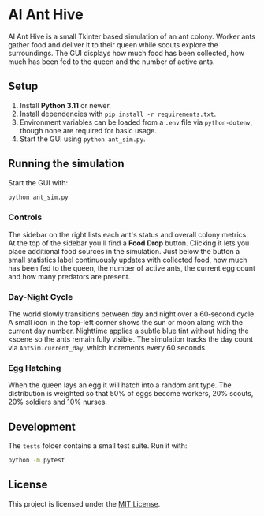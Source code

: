 # AI Ant Hive

AI Ant Hive is a small Tkinter based simulation of an ant colony. Worker ants gather
food and deliver it to their queen while scouts explore the surroundings. The GUI
displays how much food has been collected, how much has been fed to the queen and
the number of active ants.

<!-- Optionally include a screenshot or GIF demonstrating the ants moving and feeding the queen. -->

## Setup

1. Install **Python 3.11** or newer.
2. Install dependencies with `pip install -r requirements.txt`.
3. Environment variables can be loaded from a `.env` file via `python-dotenv`, though none are required for basic usage.
4. Start the GUI using `python ant_sim.py`.

## Running the simulation

Start the GUI with:

```bash
python ant_sim.py
```

### Controls

The sidebar on the right lists each ant's status and overall colony metrics.
At the top of the sidebar you'll find a **Food Drop** button. Clicking it lets
you place additional food sources in the simulation. Just below the button a
small statistics label continuously updates with collected food, how much has
been fed to the queen, the number of active ants, the current egg count and
how many predators are present.

### Day-Night Cycle

The world slowly transitions between day and night over a 60‑second cycle.
A small icon in the top-left corner shows the sun or moon along with the
current day number. Nighttime applies a subtle blue tint without hiding the
<scene so the ants remain fully visible. The simulation tracks the day count via `AntSim.current_day`, which increments every 60 seconds.

### Egg Hatching

When the queen lays an egg it will hatch into a random ant type. The
distribution is weighted so that 50% of eggs become workers, 20% scouts,
20% soldiers and 10% nurses.

## Development

The `tests` folder contains a small test suite. Run it with:

```bash
python -m pytest
```


## License

This project is licensed under the [MIT License](LICENSE).

